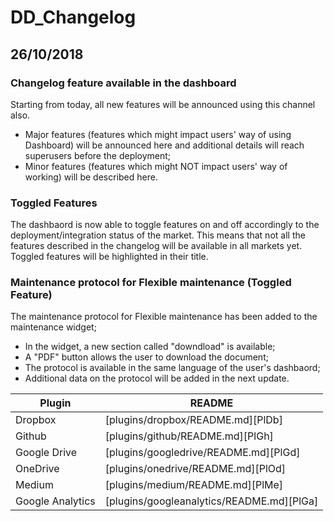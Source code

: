# DD_Changelog
## 26/10/2018
### Changelog feature available in the dashboard
Starting from today, all new features will be announced using this channel also.
- Major features (features which might impact users' way of using Dashboard) will be announced here and additional details will reach superusers before the deployment;
- Minor features (features which might NOT impact users' way of working) will be described here.

### Toggled Features
The dashbaord is now able to toggle features on and off accordingly to the deployment/integration status of the market. 
This means that not all the features described in the changelog will be available in all markets yet.
Toggled features will be highlighted in their title.

### Maintenance protocol for Flexible maintenance (Toggled Feature)
The maintenance protocol for Flexible maintenance has been added to the maintenance widget;
- In the widget, a new section called "downdload" is available;
- A "PDF" button allows the user to download the document;
- The protocol is available in the same language of the user's dashbaord;
- Additional data on the protocol will be added in the next update.



| Plugin | README |
| ------ | ------ |
| Dropbox | [plugins/dropbox/README.md][PlDb] |
| Github | [plugins/github/README.md][PlGh] |
| Google Drive | [plugins/googledrive/README.md][PlGd] |
| OneDrive | [plugins/onedrive/README.md][PlOd] |
| Medium | [plugins/medium/README.md][PlMe] |
| Google Analytics | [plugins/googleanalytics/README.md][PlGa] |
